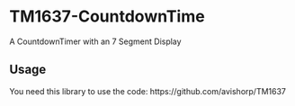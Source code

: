 # TM1637-CountdownTime
A CountdownTimer with an 7 Segment Display
<h2>Usage</h2>
You need this library to use the code: https://github.com/avishorp/TM1637
